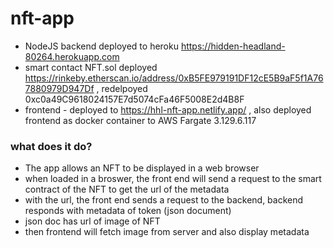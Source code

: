 # nft-app
*  NodeJS backend deployed to heroku https://hidden-headland-80264.herokuapp.com
* smart contact NFT.sol deployed https://rinkeby.etherscan.io/address/0xB5FE979191DF12cE5B9aF5f1A767880979D947Df , redelpoyed 
0xc0a49C9618024157E7d5074cFa46F5008E2d4B8F
* frontend - deployed to https://hhl-nft-app.netlify.app/ , also deployed frontend as docker container to AWS Fargate 3.129.6.117

### what does it do?
* The app allows an NFT to be displayed in a web browser
* when loaded in a broswer, the front end will send a request to the smart contract of the NFT to get the url of the metadata
* with the url, the front end sends a request to the backend, backend responds with metadata of token (json document)
* json doc has url of image of NFT
* then frontend will fetch image from server and also display metadata